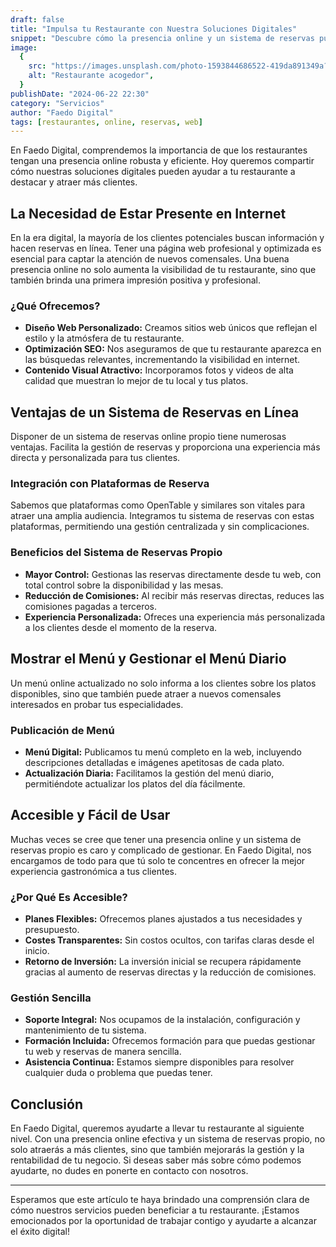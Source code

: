 ```yaml
---
draft: false
title: "Impulsa tu Restaurante con Nuestra Soluciones Digitales"
snippet: "Descubre cómo la presencia online y un sistema de reservas pueden transformar tu restaurante, mejorando la gestión y atrayendo más clientes."
image:
  {
    src: "https://images.unsplash.com/photo-1593844686522-419da891349a?q=80&w=450&h=240&auto=format&fit=crop",
    alt: "Restaurante acogedor",
  }
publishDate: "2024-06-22 22:30"
category: "Servicios"
author: "Faedo Digital"
tags: [restaurantes, online, reservas, web]
---
```


En Faedo Digital, comprendemos la importancia de que los restaurantes tengan una presencia online robusta y eficiente. Hoy queremos compartir cómo nuestras soluciones digitales pueden ayudar a tu restaurante a destacar y atraer más clientes.

## La Necesidad de Estar Presente en Internet

En la era digital, la mayoría de los clientes potenciales buscan información y hacen reservas en línea. Tener una página web profesional y optimizada es esencial para captar la atención de nuevos comensales. Una buena presencia online no solo aumenta la visibilidad de tu restaurante, sino que también brinda una primera impresión positiva y profesional.

### ¿Qué Ofrecemos?

- **Diseño Web Personalizado:** Creamos sitios web únicos que reflejan el estilo y la atmósfera de tu restaurante.
- **Optimización SEO:** Nos aseguramos de que tu restaurante aparezca en las búsquedas relevantes, incrementando la visibilidad en internet.
- **Contenido Visual Atractivo:** Incorporamos fotos y videos de alta calidad que muestran lo mejor de tu local y tus platos.

## Ventajas de un Sistema de Reservas en Línea

Disponer de un sistema de reservas online propio tiene numerosas ventajas. Facilita la gestión de reservas y proporciona una experiencia más directa y personalizada para tus clientes.

### Integración con Plataformas de Reserva

Sabemos que plataformas como OpenTable y similares son vitales para atraer una amplia audiencia. Integramos tu sistema de reservas con estas plataformas, permitiendo una gestión centralizada y sin complicaciones.

### Beneficios del Sistema de Reservas Propio

- **Mayor Control:** Gestionas las reservas directamente desde tu web, con total control sobre la disponibilidad y las mesas.
- **Reducción de Comisiones:** Al recibir más reservas directas, reduces las comisiones pagadas a terceros.
- **Experiencia Personalizada:** Ofreces una experiencia más personalizada a los clientes desde el momento de la reserva.

## Mostrar el Menú y Gestionar el Menú Diario

Un menú online actualizado no solo informa a los clientes sobre los platos disponibles, sino que también puede atraer a nuevos comensales interesados en probar tus especialidades.

### Publicación de Menú

- **Menú Digital:** Publicamos tu menú completo en la web, incluyendo descripciones detalladas e imágenes apetitosas de cada plato.
- **Actualización Diaria:** Facilitamos la gestión del menú diario, permitiéndote actualizar los platos del día fácilmente.

## Accesible y Fácil de Usar

Muchas veces se cree que tener una presencia online y un sistema de reservas propio es caro y complicado de gestionar. En Faedo Digital, nos encargamos de todo para que tú solo te concentres en ofrecer la mejor experiencia gastronómica a tus clientes.

### ¿Por Qué Es Accesible?

- **Planes Flexibles:** Ofrecemos planes ajustados a tus necesidades y presupuesto.
- **Costes Transparentes:** Sin costos ocultos, con tarifas claras desde el inicio.
- **Retorno de Inversión:** La inversión inicial se recupera rápidamente gracias al aumento de reservas directas y la reducción de comisiones.

### Gestión Sencilla

- **Soporte Integral:** Nos ocupamos de la instalación, configuración y mantenimiento de tu sistema.
- **Formación Incluida:** Ofrecemos formación para que puedas gestionar tu web y reservas de manera sencilla.
- **Asistencia Continua:** Estamos siempre disponibles para resolver cualquier duda o problema que puedas tener.

## Conclusión

En Faedo Digital, queremos ayudarte a llevar tu restaurante al siguiente nivel. Con una presencia online efectiva y un sistema de reservas propio, no solo atraerás a más clientes, sino que también mejorarás la gestión y la rentabilidad de tu negocio. Si deseas saber más sobre cómo podemos ayudarte, no dudes en ponerte en contacto con nosotros.

---

Esperamos que este artículo te haya brindado una comprensión clara de cómo nuestros servicios pueden beneficiar a tu restaurante. ¡Estamos emocionados por la oportunidad de trabajar contigo y ayudarte a alcanzar el éxito digital!
